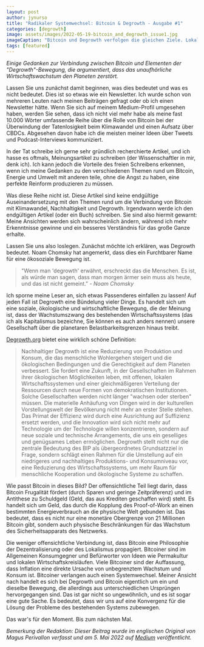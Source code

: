 ```yaml
---
layout: post
author: jynurso
title: "Radikaler Systemwechsel: Bitcoin & Degrowth - Ausgabe #1"
categories: [degrowth]
image: assets/images/2022-05-19-bitcoin_and_degrowth_issue1.jpg
imageCaption: "Bitcoin und Degrowth verfolgen die gleichen Ziele. Lokalismus, das Ende des Schuldengeldes und ein bescheidenes Leben. Bildnachweis: Daria Shevtsova"
tags: [featured]
---
```


_Einige Gedanken zur Verbindung zwischen Bitcoin und Elementen der "Degrowth"-Bewegung, die argumentiert, dass das unaufhörliche Wirtschaftswachstum den Planeten zerstört._

Lassen Sie uns zunächst damit beginnen, was dies bedeutet und was es nicht bedeutet. Dies ist so etwas wie ein Newsletter. Ich wurde schon von mehreren Leuten nach meinen Beiträgen gefragt oder ob ich einen Newsletter hätte. Wenn Sie sich auf meinem Medium-Profil umgesehen haben, werden Sie sehen, dass ich nicht viel mehr habe als meine fast 10.000 Wörter umfassende Reihe über die Rolle von Bitcoin bei der Überwindung der Tatenlosigkeit beim Klimawandel und einen Aufsatz über CBDCs. Abgesehen davon habe ich die meisten meiner Ideen über Tweets und Podcast-Interviews kommuniziert.

In der Tat schreibe ich gerne sehr gründlich recherchierte Artikel, und ich hasse es oftmals, Meinungsartikel zu schreiben (der Wissenschaftler in mir, denk ich). Ich kann jedoch die Vorteile des freien Schreibens erkennen, wenn ich meine Gedanken zu den verschiedenen Themen rund um Bitcoin, Energie und Umwelt mit anderen teile, ohne die Angst zu haben, eine perfekte Reinform produzieren zu müssen.

Was diese Reihe nicht ist. Diese Artikel sind keine endgültige Auseinandersetzung mit den Themen rund um die Verbindung von Bitcoin mit Klimawandel, Nachhaltigkeit und Degrowth. Irgendwann werde ich den endgültigen Artikel (oder ein Buch) schreiben. Sie sind also hiermit gewarnt: Meine Ansichten werden sich wahrscheinlich ändern, während ich mehr Erkenntnisse gewinne und ein besseres Verständnis für das große Ganze erhalte.

Lassen Sie uns also loslegen. Zunächst möchte ich erklären, was Degrowth bedeutet. Noam Chomsky hat angemerkt, dass dies ein Furchtbarer Name für eine ökosoziale Bewegung ist.

> "Wenn man 'degrowth' erwähnt, erschreckt das die Menschen. Es ist, als würde man sagen, dass man morgen ärmer sein muss als heute, und das ist nicht gemeint." - _Noam Chomsky_

Ich sporne meine Leser an, sich etwas Passenderes einfallen zu lassen! Auf jeden Fall ist Degrowth eine Bündelung vieler Dinge. Es handelt sich um eine soziale, ökologische und wirtschaftliche Bewegung, die der Meinung ist, dass der Wachstumszwang des bestehenden Wirtschaftssystems (das ich als Kapitalismus bezeichne, Sie können es auch anders nennen) unsere Gesellschaft über die planetaren Belastbarkeitsgrenzen hinaus treibt.

[Degrowth.org](https://degrowth.org/definition/) bietet eine wirklich schöne Definition:

> Nachhaltiger Degrowth ist eine Reduzierung von Produktion und Konsum, die das menschliche Wohlergehen steigert und die ökologischen Bedingungen und die Gerechtigkeit auf dem Planeten verbessert. Sie fordert eine Zukunft, in der Gesellschaften im Rahmen ihrer ökologischen Möglichkeiten leben, mit offenen, lokalen Wirtschaftssystemen und einer gleichmäßigeren Verteilung der Ressourcen durch neue Formen von demokratischen Institutionen. Solche Gesellschaften werden nicht länger "wachsen oder sterben" müssen. Die materielle Anhäufung von Dingen wird in der kulturellen Vorstellungswelt der Bevölkerung nicht mehr an erster Stelle stehen. Das Primat der Effizienz wird durch eine Ausrichtung auf Suffizienz ersetzt werden, und die Innovation wird sich nicht mehr auf Technologie um der Technologie willen konzentrieren, sondern auf neue soziale und technische Arrangements, die uns ein geselliges und genügsames Leben ermöglichen. Degrowth stellt nicht nur die zentrale Bedeutung des BIP als übergeordnetes Grundsatzziel in Frage, sondern schlägt einen Rahmen für die Umstellung auf ein niedrigeres und nachhaltiges Produktions- und Konsumniveau vor, eine Reduzierung des Wirtschaftssystems, um mehr Raum für menschliche Kooperation und ökologische Systeme zu schaffen.

Wie passt Bitcoin in dieses Bild? Der offensichtliche Teil liegt darin, dass Bitcoin Frugalität fördert (durch Sparen und geringe Zeitpräferenz) und im Antithese zu Schuldgeld (Geld, das aus Krediten geschaffen wird) steht. Es handelt sich um Geld, das durch die Kopplung des Proof-of-Work an einen bestimmten Energieverbrauch an die physische Welt gebunden ist. Das bedeutet, dass es nicht nur eine monetäre Obergrenze von 21 Millionen Bitcoin gibt, sondern auch physische Beschränkungen für das Wachstum des Sicherheitsapparats des Netzwerks.

Die weniger offensichtliche Verbindung ist, dass Bitcoin eine Philosophie der Dezentralisierung oder des Lokalismus propagiert. Bitcoiner sind im Allgemeinen Konsumgegner und Befürworter von Ideen wie Permakultur und lokalen Wirtschaftskreisläufen. Viele Bitcoiner sind der Auffassung, dass Inflation eine direkte Ursache von unbegrenztem Wachstum und Konsum ist. Bitcoiner verlangen auch einen Systemwechsel. Meiner Ansicht nach handelt es sich bei Degrowth und Bitcoin eigentlich um ein und dieselbe Bewegung, die allerdings aus unterschiedlichen Ursprüngen hervorgegangen sind. Das ist gar nicht so ungewöhnlich, und es ist sogar eine gute Sache. Es bedeutet, dass wir uns auf eine Konvergenz für die Lösung der Probleme des bestehenden Systems zubewegen.

Das war's für den Moment. Bis zum nächsten Mal.

_Bemerkung der Redaktion: Dieser Beitrag wurde im englischen Original von Magus Perivallon verfasst und am 5. Mai 2022 auf [Medium](https://medium.com/ladies-in-bitcoin/radical-system-change-bitcoin-degrowth-issue-1-87ed96cf4dcb) veröffentlicht._